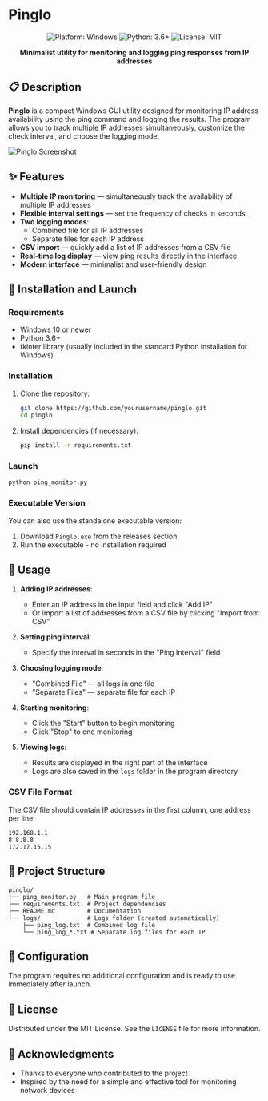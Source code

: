 # Pinglo

<div align="center">
  <img src="https://img.shields.io/badge/Platform-Windows-blue.svg" alt="Platform: Windows">
  <img src="https://img.shields.io/badge/Python-3.6+-green.svg" alt="Python: 3.6+">
  <img src="https://img.shields.io/badge/License-MIT-yellow.svg" alt="License: MIT">
</div>

<p align="center">
  <b>Minimalist utility for monitoring and logging ping responses from IP addresses</b>
</p>

## 📋 Description

**Pinglo** is a compact Windows GUI utility designed for monitoring IP address availability using the ping command and logging the results. The program allows you to track multiple IP addresses simultaneously, customize the check interval, and choose the logging mode.

![Pinglo Screenshot](https://via.placeholder.com/800x450.png?text=Pinglo+Screenshot)

## ✨ Features

- **Multiple IP monitoring** — simultaneously track the availability of multiple IP addresses
- **Flexible interval settings** — set the frequency of checks in seconds
- **Two logging modes**:
  - Combined file for all IP addresses
  - Separate files for each IP address
- **CSV import** — quickly add a list of IP addresses from a CSV file
- **Real-time log display** — view ping results directly in the interface
- **Modern interface** — minimalist and user-friendly design

## 🚀 Installation and Launch

### Requirements

- Windows 10 or newer
- Python 3.6+
- tkinter library (usually included in the standard Python installation for Windows)

### Installation

1. Clone the repository:
   ```bash
   git clone https://github.com/yourusername/pinglo.git
   cd pinglo
   ```

2. Install dependencies (if necessary):
   ```bash
   pip install -r requirements.txt
   ```

### Launch

```bash
python ping_monitor.py
```

### Executable Version

You can also use the standalone executable version:
1. Download `Pinglo.exe` from the releases section
2. Run the executable - no installation required

## 📝 Usage

1. **Adding IP addresses**:
   - Enter an IP address in the input field and click "Add IP"
   - Or import a list of addresses from a CSV file by clicking "Import from CSV"

2. **Setting ping interval**:
   - Specify the interval in seconds in the "Ping Interval" field

3. **Choosing logging mode**:
   - "Combined File" — all logs in one file
   - "Separate Files" — separate file for each IP

4. **Starting monitoring**:
   - Click the "Start" button to begin monitoring
   - Click "Stop" to end monitoring

5. **Viewing logs**:
   - Results are displayed in the right part of the interface
   - Logs are also saved in the `logs` folder in the program directory

### CSV File Format

The CSV file should contain IP addresses in the first column, one address per line:

```
192.168.1.1
8.8.8.8
172.17.15.15
```

## 📁 Project Structure

```
pinglo/
├── ping_monitor.py   # Main program file
├── requirements.txt  # Project dependencies
├── README.md         # Documentation
└── logs/             # Logs folder (created automatically)
    ├── ping_log.txt  # Combined log file
    └── ping_log_*.txt # Separate log files for each IP
```

## 🔧 Configuration

The program requires no additional configuration and is ready to use immediately after launch.

## 📄 License

Distributed under the MIT License. See the `LICENSE` file for more information.

## 🙏 Acknowledgments

- Thanks to everyone who contributed to the project
- Inspired by the need for a simple and effective tool for monitoring network devices
